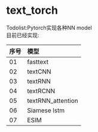 # text_torch
Todolist:Pytorch实现各种NN model  
目前已经实现:  

| 序号 | 模型 |  
| :-----| :---- |  
| 01 | fasttext |
| 02 | textCNN |
| 03 | textRNN |
| 04 | textRCNN |
| 05 | textRNN_attention |
| 06 | Siamese lstm |
| 07 | ESIM |
